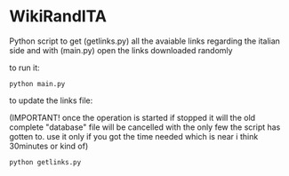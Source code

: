 # WikiRandITA
Python script to get (getlinks.py) all the avaiable links regarding the italian side and with (main.py) open the links downloaded randomly

to run it:

```
python main.py
```

to update the links file: 

(IMPORTANT! once the operation is started if stopped it will the old complete "database" file will be cancelled with the only few the script has gotten to. use it only if you got the time needed which is near i think 30minutes or kind of)

```
python getlinks.py
```
